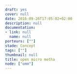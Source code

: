 ```yaml
---
draft: yes
cover: null
date: 2016-09-26T17:05:02+02:00
description: null
documentation:
- link: null
  name: null
porteurs: [""]
stade: Concept
tags: [""]
thumbnail: null
title: open micro metha
node: ["omm"]
---
```

